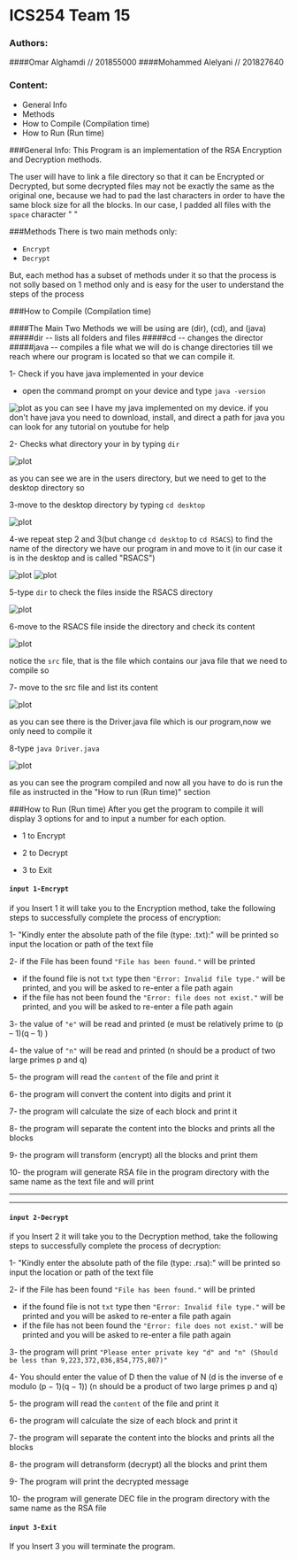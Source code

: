 # ICS254 Team 15

### Authors:
####Omar Alghamdi // 201855000
####Mohammed Alelyani // 201827640

### Content:
- General Info
- Methods
- How to Compile (Compilation time)
- How to Run     (Run time)

###General Info:
This Program is an implementation of the RSA Encryption and Decryption methods.

The user will have to link a file directory so that it can be  Encrypted or Decrypted, but some decrypted files may not be exactly the same as the original one, because we had to pad the last characters in order to have the same block size for all the blocks. In our case, I padded all files with the `space` character " "


###Methods
There is two main methods only:
- `Encrypt`
- `Decrypt`

But, each method has a subset of methods under it so that the process is not solly based on 1 method only and is easy for the user to understand the steps of the process 


###How to Compile (Compilation time)

####The Main Two Methods we will be using are (dir), (cd), and (java)
#####dir -- lists all folders and files 
#####cd -- changes the director
#####java -- compiles a file
what we will do is change directories till we reach where our program is located so that we can compile it.  

1- Check if you have java implemented in your device

- open the command prompt on your device and type `java -version`

![plot](illustration/javaversion.png)
 as you can see I have my java implemented on my device. if you don't have java you need to download, install, and direct a path for java you can look for any tutorial on youtube for help

 
2- Checks what directory your in by typing `dir`

![plot](/illustration/start.png)

as you can see we are in the users directory, but we need to get to the desktop directory so

3-move to the desktop directory by typing `cd desktop`

![plot](/illustration/desktopimg.png)


4-we repeat step 2 and 3(but change `cd desktop` to `cd RSACS`) to find the name of the directory we have our program in and move to it (in our case it is in the desktop and is called "RSACS")

![plot](/illustration/foundRSA.png)
![plot](/illustration/cdRSA.png)

5-type `dir` to check the files inside the RSACS directory

![plot](/illustration/inRSA.png)

6-move to the RSACS file inside the directory and check its content

![plot](/illustration/t5.png)

notice the `src` file, that is the file which contains our java file that we need to compile so

7- move to the src file and list its content

![plot](/illustration/srcf.png)

as you can see there is the Driver.java file which is our program,now we only need to compile it 

8-type `java Driver.java`

![plot](/illustration/final.png)

as you can see the program compiled and now all you have to do is run the file as instructed in the "How to run (Run time)" section

  
###How to Run     (Run time)
After you get the program to compile it will display 3 options for and to input a number for each option.

- 1 to Encrypt

- 2 to Decrypt

- 3 to Exit


#### `input 1-Encrypt`

if you Insert 1 it will take you to the Encryption method, take the following steps to successfully complete the process of encryption:

1- "Kindly enter the absolute path of the file (type: .txt):" will be printed 
so input the location or path of the text file

2-  if the File has been found `"File has been found."` will be printed 
- if the found file is not `txt` type then `"Error: Invalid file type."` will be printed, and you will be asked to re-enter a file path again
- if the file has not been found the `"Error: file does not exist."` will be printed, and you will be asked to re-enter a file path again

3- the value of `"e"` will be read and printed  (e must be relatively prime to (p – 1)(q – 1) )

4- the value of `"n"` will be read and printed (n should be a product of two large primes p and q)

5- the program will read the `content` of the file and print it  

6- the program will convert the content into digits and print it

7- the program will calculate the size of each block and print it

8- the program will separate the content into the blocks and prints all the blocks 

9- the program will transform (encrypt) all the blocks and print them 

10- the program will generate RSA file in the program directory with the same name as the text file and will print

------------------------------------------------------------------------------------------
------------------------------------------------------------------------------------------

#### `input 2-Decrypt`

if you Insert 2 it will take you to the Decryption method, take the following steps to successfully complete the process of decryption:

1- "Kindly enter the absolute path of the file (type: .rsa):" will be printed 
so input the location or path of the text file

2-  if the File has been found `"File has been found."` will be printed 
- if the found file is not `txt` type then `"Error: Invalid file type."` will be printed and you will be asked to re-enter a file path again
- if the file has not been found the `"Error: file does not exist."` will be printed and you will be asked to re-enter a file path again

3- the program will print `"Please enter private key "d" and "n" (Should be less than 9,223,372,036,854,775,807)"` 

4- You should enter the value of D then the value of N (d is the inverse of e modulo (p − 1)(q − 1)) (n should be a product of two large primes p and q)

5- the program will read the `content` of the file and print it  

6- the program will calculate the size of each block and print it

7- the program will separate the content into the blocks and prints all the blocks 

8- the program will detransform (decrypt) all the blocks and print them 

9- The program will print the decrypted message 

10- the program will generate DEC file in the program directory with the same name as the RSA file

#### `input 3-Exit`

If you Insert 3 you will terminate the program.
